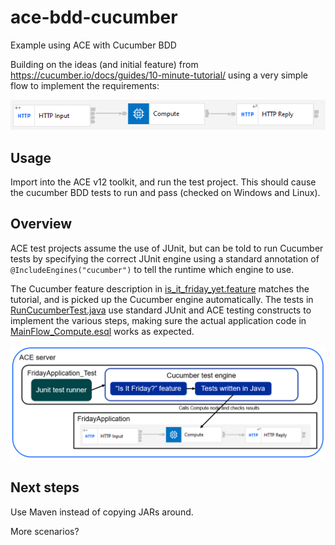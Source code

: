 # ace-bdd-cucumber
Example using ACE with Cucumber BDD

Building on the ideas (and initial feature) from https://cucumber.io/docs/guides/10-minute-tutorial/ using a
very simple flow to implement the requirements:

![Flow overview](FridayApplication/bdd-flow.png)

## Usage 

Import into the ACE v12 toolkit, and run the test project. This should cause the cucumber BDD tests to run 
and pass (checked on Windows and Linux).

## Overview

ACE test projects assume the use of JUnit, but can be told to run Cucumber tests by specifying the
correct JUnit engine using a standard annotation of `@IncludeEngines("cucumber")` to tell the runtime
which engine to use.

The Cucumber feature description in [is_it_friday_yet.feature](FridayApplication_Test/src/main/resources/bdd/cucumber/is_it_friday_yet.feature) matches the
tutorial, and is picked up the Cucumber engine automatically. 
The tests in [RunCucumberTest.java](FridayApplication_Test/src/main/java/bdd/cucumber/RunCucumberTest.java) use standard 
JUnit and ACE testing constructs to implement the various steps, making sure the actual application code in 
[MainFlow_Compute.esql](FridayApplication/MainFlow_Compute.esql) works as expected.

![BDD overview](FridayApplication/bdd-overview.png)

## Next steps

Use Maven instead of copying JARs around.

More scenarios?
